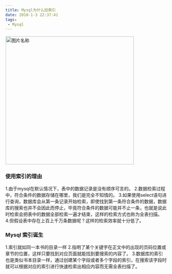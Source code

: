 ```yaml
---
title: Mysql为什么加索引
date: 2018-1-3 22:37:41
tags:
 - Mysql
---
```

<img src="http://otbcgjn6c.bkt.clouddn.com/timg222222.jpg"  width = "400" alt="图片名称" align=center style="border:1px solid  #F6F6F6"/>

### 使用索引的理由

1.由于mysql在默认情况下，表中的数据记录是没有顺序可言的。
2.数据检索过程中，符合条件的数据存储在哪里，我们是完全不知情的。
3.如果使用select语句进行查询，数据库会从第一条记录开始检索，即使找到第一条符合条件的数据，数据库的搜索也并不会因此而停止，毕竟符合条件的数据可能并不止一条，也就是说此时检索会把表中的数据全部检索一遍才结束，这样的检索方式也称为全表扫描。
4.但假设表中存在上百上千万条数据呢？这样的检索效率就十分低了。

### Mysql 索引诞生

1.索引就如同一本书的目录一样
2.指明了某个关键字在正文中的出现的页码位置或章节的位置，这样只要找到对应页面就能找到要搜索的内容了。
3.数据库的索引也是类似书本目录一样，通过创建某个字段或者多个字段的索引，在搜索该字段时就可以根据对应的索引进行快速检索出相应内容而无需全表扫描了。